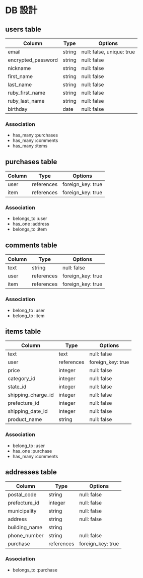 # DB 設計

## users table

| Column             | Type   | Options                   |
| ------------------ | ------ | ------------------------- |
| email              | string | null: false, unique: true |
| encrypted_password | string | null: false               |
| nickname           | string | null: false               |
| first_name         | string | null: false               |
| last_name          | string | null: false               |
| ruby_first_name    | string | null: false               |
| ruby_last_name     | string | null: false               |
| birthday           | date   | null: false               |

### Association

- has_many :purchases
- has_many :comments
- has_many :items

## purchases table

| Column | Type       | Options           |
| ------ | ---------- | ----------------- |
| user   | references | foreign_key: true |
| item   | references | foreign_key: true |

### Association

- belongs_to :user
- has_one :address
- belongs_to :item

## comments table

| Column | Type       | Options           |
| ------ | ---------- | ----------------- |
| text   | string     | null: false       |
| user   | references | foreign_key: true |
| item   | references | foreign_key: true |

### Association

- belong_to :user
- belong_to :item

## items table

| Column             | Type       | Options           |
| ------------------ | ---------- | ----------------- |
| text               | text       | null: false       |
| user               | references | foreign_key: true |
| price              | integer    | null: false       |
| category_id        | integer    | null: false       |
| state_id           | integer    | null: false       |
| shipping_charge_id | integer    | null: false       |
| prefecture_id      | integer    | null: false       |
| shipping_date_id   | integer    | null: false       |
| product_name       | string     | null: false       |

### Association

- belong_to :user
- has_one :purchase
- has_many :comments

## addresses table

| Column        | Type       | Options           |
| ------------- | ---------- | ----------------- |
| postal_code   | string     | null: false       |
| prefecture_id | integer    | null: false       |
| municipality  | string     | null: false       |
| address       | string     | null: false       |
| building_name | string     |                   |
| phone_number  | string     | null: false       |
| purchase      | references | foreign_key: true |

### Association

- belongs_to :purchase
